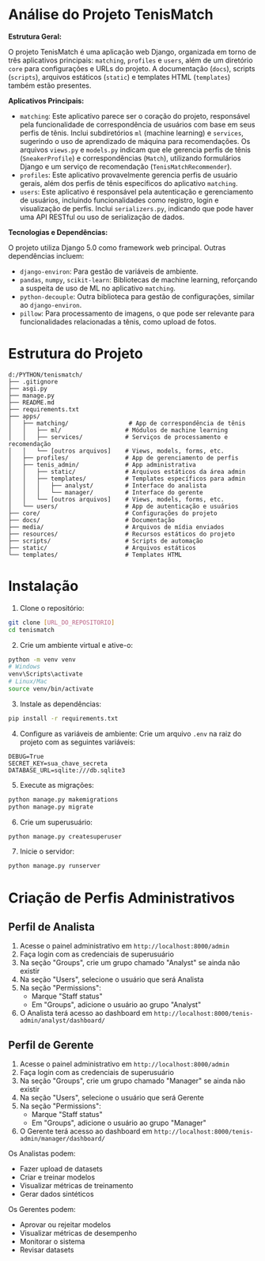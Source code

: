 # Análise do Projeto TenisMatch

**Estrutura Geral:**

O projeto TenisMatch é uma aplicação web Django, organizada em torno de três aplicativos principais: `matching`, `profiles` e `users`, além de um diretório `core` para configurações e URLs do projeto. A documentação (`docs`), scripts (`scripts`), arquivos estáticos (`static`) e templates HTML (`templates`) também estão presentes.

**Aplicativos Principais:**

*   `matching`: Este aplicativo parece ser o coração do projeto, responsável pela funcionalidade de correspondência de usuários com base em seus perfis de tênis. Inclui subdiretórios `ml` (machine learning) e `services`, sugerindo o uso de aprendizado de máquina para recomendações. Os arquivos `views.py` e `models.py` indicam que ele gerencia perfis de tênis (`SneakerProfile`) e correspondências (`Match`), utilizando formulários Django e um serviço de recomendação (`TenisMatchRecommender`).
*   `profiles`: Este aplicativo provavelmente gerencia perfis de usuário gerais, além dos perfis de tênis específicos do aplicativo `matching`.
*   `users`: Este aplicativo é responsável pela autenticação e gerenciamento de usuários, incluindo funcionalidades como registro, login e visualização de perfis. Inclui `serializers.py`, indicando que pode haver uma API RESTful ou uso de serialização de dados.

**Tecnologias e Dependências:**

O projeto utiliza Django 5.0 como framework web principal. Outras dependências incluem:

*   `django-environ`: Para gestão de variáveis de ambiente.
*   `pandas`, `numpy`, `scikit-learn`: Bibliotecas de machine learning, reforçando a suspeita de uso de ML no aplicativo `matching`.
*   `python-decouple`: Outra biblioteca para gestão de configurações, similar ao `django-environ`.
*   `pillow`: Para processamento de imagens, o que pode ser relevante para funcionalidades relacionadas a tênis, como upload de fotos.

# Estrutura do Projeto

```
d:/PYTHON/tenismatch/
├── .gitignore
├── asgi.py
├── manage.py
├── README.md
├── requirements.txt
├── apps/
│   ├── matching/                 # App de correspondência de tênis
│   │   ├── ml/                  # Módulos de machine learning
│   │   ├── services/            # Serviços de processamento e recomendação
│   │   └── [outros arquivos]    # Views, models, forms, etc.
│   ├── profiles/                # App de gerenciamento de perfis
│   ├── tenis_admin/             # App administrativa
│   │   ├── static/              # Arquivos estáticos da área admin
│   │   ├── templates/           # Templates específicos para admin
│   │   │   ├── analyst/         # Interface do analista
│   │   │   └── manager/         # Interface do gerente
│   │   └── [outros arquivos]    # Views, models, forms, etc.
│   └── users/                   # App de autenticação e usuários
├── core/                        # Configurações do projeto
├── docs/                        # Documentação
├── media/                       # Arquivos de mídia enviados
├── resources/                   # Recursos estáticos do projeto
├── scripts/                     # Scripts de automação
├── static/                      # Arquivos estáticos
└── templates/                   # Templates HTML
```

# Instalação

1. Clone o repositório:
```bash
git clone [URL_DO_REPOSITORIO]
cd tenismatch
```

2. Crie um ambiente virtual e ative-o:
```bash
python -m venv venv
# Windows
venv\Scripts\activate
# Linux/Mac
source venv/bin/activate
```

3. Instale as dependências:
```bash
pip install -r requirements.txt
```

4. Configure as variáveis de ambiente:
Crie um arquivo `.env` na raiz do projeto com as seguintes variáveis:
```
DEBUG=True
SECRET_KEY=sua_chave_secreta
DATABASE_URL=sqlite:///db.sqlite3
```

5. Execute as migrações:
```bash
python manage.py makemigrations
python manage.py migrate
```

6. Crie um superusuário:
```bash
python manage.py createsuperuser
```

7. Inicie o servidor:
```bash
python manage.py runserver
```

# Criação de Perfis Administrativos

## Perfil de Analista

1. Acesse o painel administrativo em `http://localhost:8000/admin`
2. Faça login com as credenciais de superusuário
3. Na seção "Groups", crie um grupo chamado "Analyst" se ainda não existir
4. Na seção "Users", selecione o usuário que será Analista
5. Na seção "Permissions":
   - Marque "Staff status"
   - Em "Groups", adicione o usuário ao grupo "Analyst"
6. O Analista terá acesso ao dashboard em `http://localhost:8000/tenis-admin/analyst/dashboard/`

## Perfil de Gerente

1. Acesse o painel administrativo em `http://localhost:8000/admin`
2. Faça login com as credenciais de superusuário
3. Na seção "Groups", crie um grupo chamado "Manager" se ainda não existir
4. Na seção "Users", selecione o usuário que será Gerente
5. Na seção "Permissions":
   - Marque "Staff status"
   - Em "Groups", adicione o usuário ao grupo "Manager"
6. O Gerente terá acesso ao dashboard em `http://localhost:8000/tenis-admin/manager/dashboard/`

Os Analistas podem:
- Fazer upload de datasets
- Criar e treinar modelos
- Visualizar métricas de treinamento
- Gerar dados sintéticos

Os Gerentes podem:
- Aprovar ou rejeitar modelos
- Visualizar métricas de desempenho
- Monitorar o sistema
- Revisar datasets
